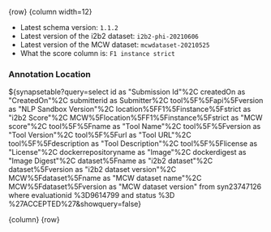 <!-- markdownlint-disable-next-line first-line-h1 -->
{row}
{column width=12}

- Latest schema version: `1.1.2`
- Latest version of the i2b2 dataset: `i2b2-phi-20210606`
- Latest version of the MCW dataset: `mcwdataset-20210525`
- What the score column is: `F1 instance strict`

### Annotation Location

${synapsetable?query=select id as "Submission Id"%2C createdOn as "CreatedOn"%2C submitterid as Submitter%2C tool%5F%5Fapi%5Fversion as "NLP Sandbox Version"%2C  location%5FF1%5Finstance%5Fstrict as "i2b2 Score"%2C MCW%5Flocation%5FF1%5Finstance%5Fstrict as "MCW score"%2C tool%5F%5Fname as "Tool Name"%2C  tool%5F%5Fversion as "Tool Version"%2C tool%5F%5Furl as "Tool URL"%2C tool%5F%5Fdescription as "Tool Description"%2C tool%5F%5Flicense as "License"%2C dockerrepositoryname as "Image"%2C dockerdigest as "Image Digest"%2C dataset%5Fname as "i2b2 dataset"%2C dataset%5Fversion as "i2b2 dataset version"%2C MCW%5Fdataset%5Fname as "MCW dataset name"%2C MCW%5Fdataset%5Fversion as "MCW dataset version" from  syn23747126 where evaluationid %3D9614799 and status %3D %27ACCEPTED%27&showquery=false}

{column}
{row}
